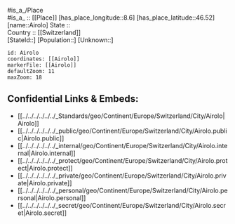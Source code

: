 ﻿---
location: [46.52,8.6] 
mapzoom: [7,12] 
mapmarker: city 
type: City
tags:
- geo/City


SpocWebEntityId: 28695
isDeleted: false
confidential: public

---
#is_a_/Place  
#is_a_ :: [[Place]] 
[has_place_longitude::8.6] 
[has_place_latitude::46.52] 
[name::Airolo] 
State ::  
Country :: [[Switzerland]]  
[StateId::] 
[Population::] 
[Unknown::] 


```leaflet
id: Airolo
coordinates: [[Airolo]] 
markerFile: [[Airolo]] 
defaultZoom: 11 
maxZoom: 18
```


## Confidential Links & Embeds: 
- [[../../../../../../_Standards/geo/Continent/Europe/Switzerland/City/Airolo|Airolo]] 
- [[../../../../../../_public/geo/Continent/Europe/Switzerland/City/Airolo.public|Airolo.public]] 
- [[../../../../../../_internal/geo/Continent/Europe/Switzerland/City/Airolo.internal|Airolo.internal]] 
- [[../../../../../../_protect/geo/Continent/Europe/Switzerland/City/Airolo.protect|Airolo.protect]] 
- [[../../../../../../_private/geo/Continent/Europe/Switzerland/City/Airolo.private|Airolo.private]] 
- [[../../../../../../_personal/geo/Continent/Europe/Switzerland/City/Airolo.personal|Airolo.personal]] 
- [[../../../../../../_secret/geo/Continent/Europe/Switzerland/City/Airolo.secret|Airolo.secret]] 
